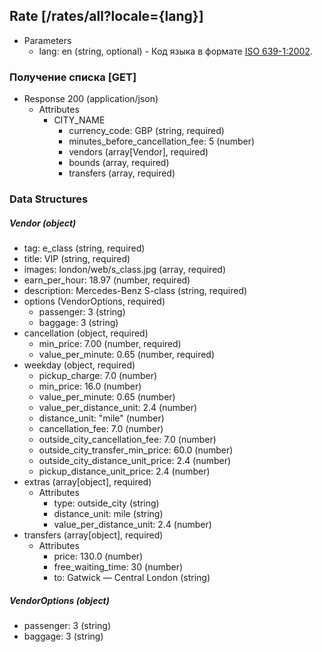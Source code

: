 ## Rate [/rates/all?locale={lang}]

+ Parameters
    + lang: en (string, optional) - Код языка в формате [ISO 639-1:2002](https://ru.wikipedia.org/wiki/ISO_639-1).


### Получение списка [GET]

+ Response 200 (application/json)
    + Attributes
        + CITY_NAME
            + currency_code: GBP (string, required)
            + minutes_before_cancellation_fee: 5 (number)
            + vendors (array[Vendor], required)
            + bounds (array, required)
            + transfers (array, required)


### Data Structures

##### Vendor (object)

+ tag: e_class (string, required)
+ title: VIP (string, required)
+ images: london/web/s_class.jpg (array, required)
+ earn_per_hour: 18.97 (number, required)
+ description: Mercedes-Benz S-class (string, required)
+ options (VendorOptions, required)
    + passenger: 3 (string)
    + baggage: 3 (string)
+ cancellation (object, required)
    + min_price: 7.00 (number, required)
    + value_per_minute: 0.65 (number, required)
+ weekday (object, required)
    + pickup_charge: 7.0 (number)
    + min_price: 16.0 (number)
    + value_per_minute: 0.65 (number)
    + value_per_distance_unit: 2.4 (number)
    + distance_unit: "mile" (number)
    + cancellation_fee: 7.0 (number)
    + outside_city_cancellation_fee: 7.0 (number)
    + outside_city_transfer_min_price: 60.0 (number)
    + outside_city_distance_unit_price: 2.4 (number)
    + pickup_distance_unit_price: 2.4 (number)
+ extras (array[object], required)
    + Attributes
        + type: outside_city (string)
        + distance_unit: mile (string)
        + value_per_distance_unit: 2.4 (number)
+ transfers (array[object], required)
    + Attributes
        + price: 130.0 (number)
        + free_waiting_time: 30 (number)
        + to: Gatwick&nbsp;—&nbsp;Central London (string)

##### VendorOptions (object)

+ passenger: 3 (string)
+ baggage: 3 (string)
